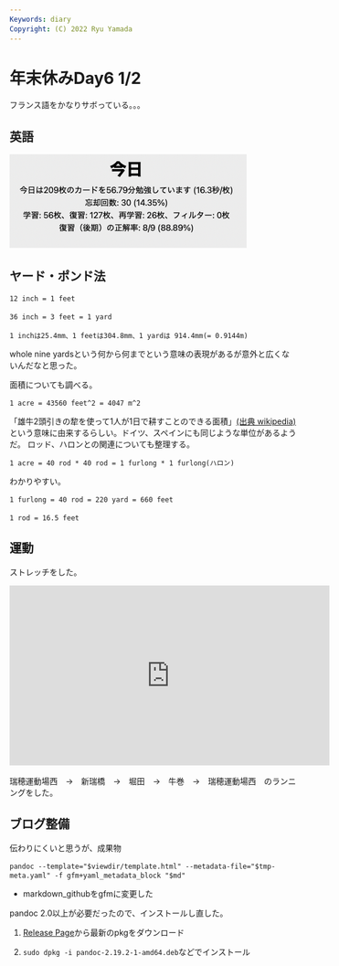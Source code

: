 ```yaml
---
Keywords: diary
Copyright: (C) 2022 Ryu Yamada
---
```



# 年末休みDay6 1/2

フランス語をかなりサボっている。。。

## 英語
![スクリーンショット 2023-01-02 15.47.25](file_hHCq__0lE.png)

## ヤード・ポンド法
```
12 inch = 1 feet

36 inch = 3 feet = 1 yard

1 inchは25.4mm、1 feetは304.8mm、1 yardは 914.4mm(= 0.9144m)
```

whole nine yardsという何から何までという意味の表現があるが意外と広くないんだなと思った。

面積についても調べる。

~~~~~~~
1 acre = 43560 feet^2 = 4047 m^2
~~~~~~~

「雄牛2頭引きの犂を使って1人が1日で耕すことのできる面積」[(出典 wikipedia)](https://ja.wikipedia.org/wiki/%E3%82%A8%E3%83%BC%E3%82%AB%E3%83%BC)という意味に由来するらしい。ドイツ、スペインにも同じような単位があるようだ。
ロッド、ハロンとの関連についても整理する。

~~~~~~~
1 acre = 40 rod * 40 rod = 1 furlong * 1 furlong(ハロン)
~~~~~~~

わかりやすい。

~~~~~~~
1 furlong = 40 rod = 220 yard = 660 feet

1 rod = 16.5 feet
~~~~~~~

## 運動
ストレッチをした。
<iframe width="560" height="315" src="https://www.youtube.com/embed/Re5FPU5_37g" title="YouTube video player" frameborder="0" allow="accelerometer; autoplay; clipboard-write; encrypted-media; gyroscope; picture-in-picture" allowfullscreen></iframe>



瑞穂運動場西　→　新瑞橋　→　堀田　→　牛巻　→　瑞穂運動場西　のランニングをした。

 
## ブログ整備

伝わりにくいと思うが、成果物
```
pandoc --template="$viewdir/template.html" --metadata-file="$tmp-meta.yaml" -f gfm+yaml_metadata_block "$md"
```

- markdown_githubをgfmに変更した

pandoc 2.0以上が必要だったので、インストールし直した。

1. [Release Page](https://github.com/jgm/pandoc/releases)から最新のpkgをダウンロード

2. `sudo dpkg -i pandoc-2.19.2-1-amd64.deb`などでインストール


